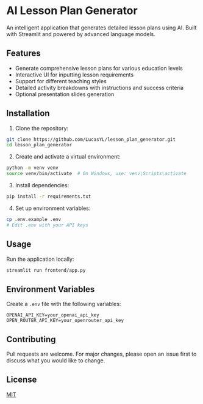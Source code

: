 # AI Lesson Plan Generator

An intelligent application that generates detailed lesson plans using AI. Built with Streamlit and powered by advanced language models.

## Features

- Generate comprehensive lesson plans for various education levels
- Interactive UI for inputting lesson requirements
- Support for different teaching styles
- Detailed activity breakdowns with instructions and success criteria
- Optional presentation slides generation

## Installation

1. Clone the repository:
```bash
git clone https://github.com/LucasYL/lesson_plan_generator.git
cd lesson_plan_generator
```

2. Create and activate a virtual environment:
```bash
python -m venv venv
source venv/bin/activate  # On Windows, use: venv\Scripts\activate
```

3. Install dependencies:
```bash
pip install -r requirements.txt
```

4. Set up environment variables:
```bash
cp .env.example .env
# Edit .env with your API keys
```

## Usage

Run the application locally:
```bash
streamlit run frontend/app.py
```

## Environment Variables

Create a `.env` file with the following variables:
```
OPENAI_API_KEY=your_openai_api_key
OPEN_ROUTER_API_KEY=your_openrouter_api_key
```

## Contributing

Pull requests are welcome. For major changes, please open an issue first to discuss what you would like to change.

## License

[MIT](https://choosealicense.com/licenses/mit/) 